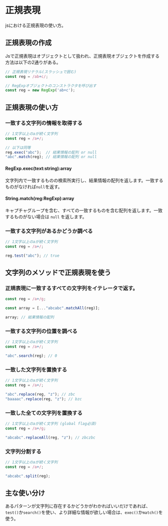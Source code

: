# 正規表現

jsにおける正規表現の使い方。



## 正規表現の作成

Jsで正規表現はオブジェクトとして扱われ、正規表現オブジェクトを作成する方法は以下の2通りがある。

```js
// 正規表現リテラル(スラッシュで囲む)
const reg = /ab+c/;
```

```js
// RegExpオブジェクトのコンストラクタを呼び出す
const reg = new RegExp('ab+c');
```



## 正規表現の使い方

### 一致する文字列の情報を取得する

```js
// 1文字以上のaが続く文字列
const reg = /a+/;

// 以下は同等
reg.exec("abc");  // 結果情報の配列 or null
"abc".match(reg); // 結果情報の配列 or null
```



#### RegExp.exec(text:string):array

文字列内で一致するものの検索所実行し、結果情報の配列を返します。一致するものがなければ`null`を返す。



#### String.match(reg:RegExp):array

キャプチャグループを含む、すべての一致するものを含む配列を返します。一致するものがない場合は `null` を返します。



### 一致する文字列があるかどうか調べる

```js
// 1文字以上のaが続く文字列
const reg = /a+/;

reg.test("abc"); // true
```



## 文字列のメソッドで正規表現を使う

### 正規表現に一致するすべての文字列をイテレータで返す。

```js
const reg = /a+/g;

const array = [..."abcabc".matchAll(reg)];

array; // 結果情報の配列
```



### 一致する文字列の位置を調べる

```js
// 1文字以上のaが続く文字列
const reg = /a+/;

"abc".search(reg); // 0
```



### 一致した文字列を置換する

```js
// 1文字以上のaが続く文字列
const reg = /a+/;

"abc".replace(reg, "z"); // zbc
"baaaac".replace(reg, "z"); // bzc
```



### 一致した全ての文字列を置換する

```js
// 1文字以上のaが続く文字列 (global flag必須)
const reg = /a+/g;

"abcabc".replaceAll(reg, "z"); // zbczbc
```



### 文字列分割する

```js
// 1文字以上のaが続く文字列
const reg = /a+/;

"abcabc".split(reg);
```



## 主な使い分け

あるパターンが文字列に存在するかどうかがわかればいいだけであれば、`test()`か`search()`を使い、より詳細な情報が欲しい場合は、`exec()`か`match()`を使う。

